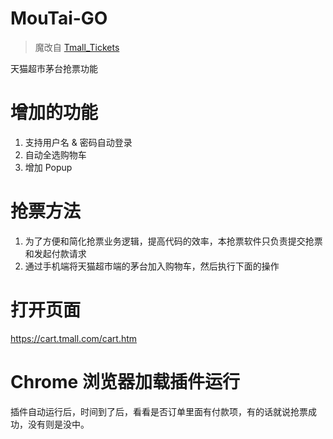 # MouTai-GO

> 魔改自 [Tmall_Tickets](https://github.com/cehui0303/Tmall_Tickets)

天猫超市茅台抢票功能

# 增加的功能

1. 支持用户名 & 密码自动登录
2. 自动全选购物车
3. 增加 Popup

# 抢票方法

1. 为了方便和简化抢票业务逻辑，提高代码的效率，本抢票软件只负责提交抢票和发起付款请求
2. 通过手机端将天猫超市端的茅台加入购物车，然后执行下面的操作

# 打开页面

https://cart.tmall.com/cart.htm

# Chrome 浏览器加载插件运行

插件自动运行后，时间到了后，看看是否订单里面有付款项，有的话就说抢票成功，没有则是没中。
